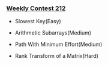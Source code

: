 ### [Weekly Contest 212](https://leetcode.com/contest/weekly-contest-212)

- Slowest Key(Easy)

- Arithmetic Subarrays(Medium)

- Path With Minimum Effort(Medium)

- Rank Transform of a Matrix(Hard)
